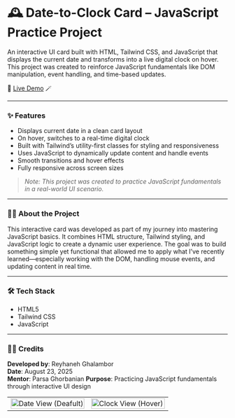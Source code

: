 # 🕰️ Date-to-Clock Card – JavaScript Practice Project  
An interactive UI card built with HTML, Tailwind CSS, and JavaScript that displays the current date and transforms into a live digital clock on hover. This project was created to reinforce JavaScript fundamentals like DOM manipulation, event handling, and time-based updates.

🔗 [Live Demo](https://frolicking-banoffee-16e394.netlify.app/) 🪄

---

### ✨ Features  
- Displays current date in a clean card layout  
- On hover, switches to a real-time digital clock  
- Built with Tailwind’s utility-first classes for styling and responsiveness  
- Uses JavaScript to dynamically update content and handle events  
- Smooth transitions and hover effects  
- Fully responsive across screen sizes  
> *Note: This project was created to practice JavaScript fundamentals in a real-world UI scenario.*

---

### 👩‍💻 About the Project  
This interactive card was developed as part of my journey into mastering JavaScript basics. It combines HTML structure, Tailwind styling, and JavaScript logic to create a dynamic user experience. The goal was to build something simple yet functional that allowed me to apply what I’ve recently learned—especially working with the DOM, handling mouse events, and updating content in real time.

---

### 🛠️ Tech Stack  
- HTML5  
- Tailwind CSS  
- JavaScript  

---

### 🧑‍🎨 Credits  
**Developed by**: Reyhaneh Ghalambor  
**Date**: August 23, 2025  
**Mentor**: Parsa Ghorbanian  **Purpose**: Practicing JavaScript fundamentals through interactive UI design


<table>
  <tr>
    <td width="50%" valign="top">
      <img src="https://github.com/user-attachments/assets/4df06ac5-3604-4549-ad5f-241f096e81a4" alt="Date View (Deafult)" width="100%" />
    </td>
    <td width="50%" valign="top">
      <img src="https://github.com/user-attachments/assets/d45793b7-38f9-4078-adff-4dade8e93a78" alt="Clock View (Hover)" width="100%" />
    </td>
  </tr>
</table>



